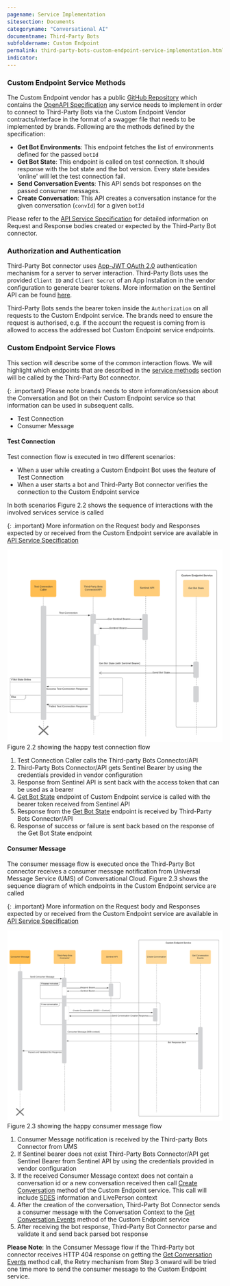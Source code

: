 ```yaml
---
pagename: Service Implementation
sitesection: Documents
categoryname: "Conversational AI"
documentname: Third-Party Bots
subfoldername: Custom Endpoint
permalink: third-party-bots-custom-endpoint-service-implementation.html
indicator:
---
```


### Custom Endpoint Service Methods

The Custom Endpoint vendor has a public [GitHub Repository](https://github.com/LivePersonInc/third-party-bots-custom-endpoint-reference-service)
which contains the [OpenAPI Specification](https://swagger.io/specification)
any service needs to implement in order to connect to Third-Party Bots via the Custom Endpoint Vendor
contracts/interface in the format of a swagger file that needs to be implemented by brands.
Following are the methods defined by the specification:

- **Get Bot Environments**: This endpoint fetches the list of environments defined for the passed `botId`
- **Get Bot State**: This endpoint is called on test connection. It should response with the bot state and
  the bot version. Every state besides 'online' will let the test connection fail.
- **Send Conversation Events**: This API sends bot responses on the passed consumer messages.
- **Create Conversation**: This API creates a conversation instance for the given conversation
  (`convId`) for a given `botId`

Please refer to the [API Service Specification](https://github.com/LivePersonInc/third-party-bots-custom-endpoint-reference-service)
for detailed information on Request and Response bodies created or expected by the Third-Party Bot connector.

### Authorization and Authentication

Third-Party Bot connector uses [App-JWT OAuth 2.0](accessing-liveperson-apis.html#oauth-20-app-jwt) authentication
mechanism for a server to server interaction. Third-Party Bots uses the provided
`Client ID` and `Client Secret` of an App Installation in the vendor configuration to generate bearer tokens.
More information on the Sentinel API can be found [here](connector-api-send-api-authorization-and-authentication.html#get-appjwt).

Third-Party Bots sends the bearer token inside the `Authorization` on all requests
to the Custom Endpoint service. The brands need to ensure the request is authorised, e.g.
if the account the request is coming from is allowed to access the addressed bot
Custom Endpoint service endpoints.

### Custom Endpoint Service Flows

This section will describe some of the common interaction flows. We will highlight which endpoints
that are described in the [service methods](third-party-bots-custom-endpoint-basic-content.html#custom-endpoint-ce-service-methods)
section will be called by the Third-Party Bot connector.

{: .important}
Please note brands needs to store information/session about the Conversation and Bot on their Custom Endpoint
service so that information can be used in subsequent calls.

- Test Connection
- Consumer Message

#### Test Connection

Test connection flow is executed in two different scenarios:

- When a user while creating a Custom Endpoint Bot uses the feature of Test Connection
- When a user starts a bot and Third-Party Bot connector verifies the connection to the Custom Endpoint service

In both scenarios Figure 2.2 shows the sequence of interactions with the involved services
service is called

{: .important}
More information on the Request body and Responses expected by or received from the Custom Endpoint service are available
in [API Service Specification](https://github.com/LivePersonInc/third-party-bots-custom-endpoint-reference-service)

<img class="fancyimage" src="img/customendpoint/test-connection-flow.png">
Figure 2.2 showing the happy test connection flow

1. Test Connection Caller calls the Third-party Bots Connector/API
2. Third-Party Bots Connector/API gets Sentinel Bearer by using the credentials provided
   in vendor configuration
3. Response from Sentinel API is sent back with the access token that can be used as a bearer
4. [Get Bot State](third-party-bots-custom-endpoint-basic-content.html#custom-endpoint-ce-service-methods)
   endpoint of Custom Endpoint service is called with the bearer token received
   from Sentinel API
5. Response from the [Get Bot State](third-party-bots-custom-endpoint-basic-content.html#custom-endpoint-ce-service-methods)
   endpoint is received by Third-Party Bots Connector/API
6. Response of success or failure is sent back based on the response of the Get Bot State endpoint

#### Consumer Message

The consumer message flow is executed once the Third-Party Bot connector receives a consumer message
notification from Universal Message Service (UMS) of Conversational Cloud. Figure 2.3 shows
the sequence diagram of which endpoints in the Custom Endpoint service are called

{: .important}
More information on the Request body and Responses expected by or received from the Custom Endpoint service are available
in [API Service Specification](https://github.com/LivePersonInc/third-party-bots-custom-endpoint-reference-service)

<img class="fancyimage" src="img/customendpoint/consumer-message-flow.png">
Figure 2.3 showing the happy consumer message flow

1. Consumer Message notification is received by the Third-party Bots Connector from UMS
2. If Sentinel bearer does not exist Third-Party Bots Connector/API get Sentinel Bearer from
   Sentinel API by using the credentials provided in vendor configuration
3. If the received Consumer Message context does not contain a conversation id or a new conversation
   received then call [Create Conversation](third-party-bots-custom-endpoint-basic-content.html#custom-endpoint-ce-service-methods)
   method of the Custom Endpoint service. This call will include [SDES](third-party-bots-custom-endpoint-basic-content.html#engagement-attributes-sdes)
   information and LivePerson context
4. After the creation of the conversation, Third-Party Bot Connector sends a consumer message with the
   Conversation Context to the [Get Conversation Events](third-party-bots-custom-endpoint-basic-content.html#custom-endpoint-ce-service-methods)
   method of the Custom Endpoint service
5. After receiving the bot response, Third-Party Bot Connector parse and validate it and send back
   parsed bot response

**Please Note**: In the Consumer Message flow if the Third-Party bot connector receives HTTP 404
response on getting the [Get Conversation Events](third-party-bots-custom-endpoint-basic-content.html#custom-endpoint-ce-service-methods)
method call, the Retry mechanism from Step 3 onward will be tried one time more to send the
consumer message to the Custom Endpoint service.
